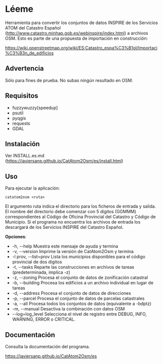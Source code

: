 Léeme
=====

Herramienta para convertir los conjuntos de datos INSPIRE de los Servicios ATOM 
del Catastro Español (http://www.catastro.minhap.gob.es/webinspire/index.html) 
a archivos OSM. Esto es parte de una propuesta de importación en construcción:

https://wiki.openstreetmap.org/wiki/ES:Catastro_espa%C3%B1ol/Importaci%C3%B3n_de_edificios

Advertencia
-----------

Sólo para fines de prueba. No subas ningún resultado en OSM.

Requisitos
----------

* fuzzywuzzy\[speedup\]
* psutil
* pyqgis
* requests
* GDAL

Instalación
-----------

Ver INSTALL.es.md (https://javiersanp.github.io/CatAtom2Osm/es/install.html)

Uso
---

Para ejecutar la aplicación:

    catatom2osm <ruta>

El argumento ruta indica el directorio para los ficheros de entrada y salida.
El nombre del directorio debe comenzar con 5 dígitos (GGMMM) correspondientes 
al Código de Oficina Provincial del Catastro y Código de Municipio. Si el 
programa no encuentra los archivos de entrada los descargará de los Servicios 
INSPIRE del Catastro Español.

**Opciones**:

* \-h, --help            Muestra este mensaje de ayuda y termina
* \-v, --version         Imprime la versión de CatAtom2Osm y termina
* \-l prov, --list=prov  Lista los municipios disponibles para el código provincial de dos dígitos
* \-t, --tasks           Reparte las construcciones en archivos de tareas (predeterminada, implica -z)
* \-z, --zoning          Procesa el conjunto de datos de zonificación catastral
* \-b, --building        Procesa los edificios a un archivo individual en lugar de tareas
* \-d, --address         Procesa el conjunto de datos de direcciones
* \-p, --parcel          Procesa el conjunto de datos de parcelas catastrales
* \-a, --all             Procesa todos los conjuntos de datos (equivalente a -bdptz)
* \-m, --manual          Desactiva la combinación con datos OSM
* \--log=log_level       Selecciona el nivel de registro entre DEBUG, INFO, WARNING, ERROR o CRITICAL.


Documentación
-------------

Consulta la documentación del programa.

https://javiersanp.github.io/CatAtom2Osm/es

